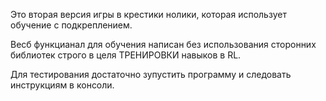 Это вторая версия игры в крестики нолики, которая использует обучение с подкреплением. 

Весб функцианал для обучения написан без использования сторонних библиотек строго в целя ТРЕНИРОВКИ навыков в RL.

Для тестирования достаточно зупустить программу и следовать инструкциям в консоли.
